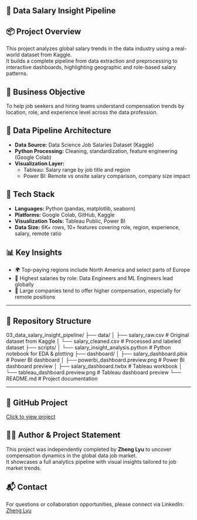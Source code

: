 ## 💼 Data Salary Insight Pipeline

## 📦 Project Overview  
This project analyzes global salary trends in the data industry using a real-world dataset from Kaggle.  
It builds a complete pipeline from data extraction and preprocessing to interactive dashboards, highlighting geographic and role-based salary patterns.

## 🎯 Business Objective  
To help job seekers and hiring teams understand compensation trends by location, role, and experience level across the data profession.

## 🧱 Data Pipeline Architecture  
- **Data Source:** Data Science Job Salaries Dataset (Kaggle)  
- **Python Processing:** Cleaning, standardization, feature engineering (Google Colab)  
- **Visualization Layer:**  
  - Tableau: Salary range by job title and region  
  - Power BI: Remote vs onsite salary comparison, company size impact

## 🧰 Tech Stack  
- **Languages:** Python (pandas, matplotlib, seaborn)  
- **Platforms:** Google Colab, GitHub, Kaggle  
- **Visualization Tools:** Tableau Public, Power BI  
- **Data Size:** 6K+ rows, 10+ features covering role, region, experience, salary, remote ratio

## 📊 Key Insights  
- 🌍 Top-paying regions include North America and select parts of Europe  
- 💼 Highest salaries by role: Data Engineers and ML Engineers lead globally  
- 🏢 Large companies tend to offer higher compensation, especially for remote positions  

---

## 📁 Repository Structure
03_data_salary_insight_pipeline/
├── data/
│ ├── salary_raw.csv # Original dataset from Kaggle
│ └── salary_cleaned.csv # Processed and labeled dataset
├── scripts/
│ └── salary_insight_analysis.python # Python notebook for EDA & plotting
├── dashboard/
│ ├── salary_dashboard.pbix # Power BI dashboard
│ ├── powerbi_dashboard.preview.png # Power BI dashboard preview
│ ├── salary_dashboard.twbx # Tableau workbook
│ └── tableau_dashboard.preview.png # Tableau dashboard preview
└── README.md # Project documentation

---

## 🔗 GitHub Project  
[Click to view project](https://github.com/ZhengLyu-Data/Lvzheng-Wuhan-Data/tree/main/03_data_salary_insight_pipeline)

## 🧑‍💻 Author & Project Statement  
This project was independently completed by **Zheng Lyu** to uncover compensation dynamics in the global data job market.  
It showcases a full analytics pipeline with visual insights tailored to job market trends.

## 📬 Contact  
For questions or collaboration opportunities, please connect via LinkedIn: [Zheng Lyu](https://www.linkedin.com/in/zheng-lyu-951295323/)
